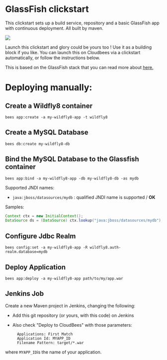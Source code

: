 #  GlassFish clickstart

This clickstart sets up a build service, repository and a basic GlassFish app with continuous deployment.
All built by maven. 

<imc src="https://d3ko533tu1ozfq.cloudfront.net/clickstart/glassfish_icon.png"/>

<a href="https://grandcentral.cloudbees.com/?CB_clickstart=https://raw.github.com/CloudBees-community/wildfly8-clickstart/master/clickstart.json"><img src="https://d3ko533tu1ozfq.cloudfront.net/clickstart/deployInstantly.png"/></a>

Launch this clickstart and glory could be yours too ! Use it as a building block if you like.
You can launch this on Cloudbees via a clickstart automatically, or follow the instructions below. 

This is based on the GlassFish stack that you can read more about <a href="https://github.com/CloudBees-community/wildfly8-clickstack">here.</a>


# Deploying manually: 


## Create a Wildfly8 container

```
bees app:create -a my-wildfly8-app -t wildfly8
```

## Create a MySQL Database

```
bees db:create my-wildfly8-db
```

## Bind the MySQL Database to the Glassfish container

```
bees app:bind -a my-wildfly8-app -db my-wildfly8-db -as mydb
```

Supported JNDI names:

 * `java:jboss/datasources/mydb` : qualified JNDI name is supported / **OK**

Samples:

```java
Context ctx = new InitialContext();
DataSource ds = (DataSource) ctx.lookup("java:jboss/datasources/mydb");
```

## Configure Jdbc Realm

```
bees config:set -a my-wildfly8-app -R wildfly8.auth-realm.database=mydb
```

## Deploy Application

```
bees app:deploy -a my-wildfly8-app path/to/my/app.war
```

## Jenkins Job

Create a new Maven project in Jenkins, changing the following:

* Add this git repository (or yours, with this code) on Jenkins
* Also check "Deploy to CloudBees" with those parameters:

        Applications: First Match
        Application Id: MYAPP_ID
        Filename Pattern: target/*.war

where `MYAPP_ID`is the name of your application.


